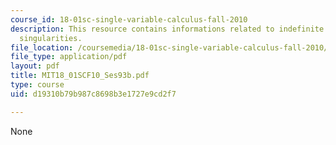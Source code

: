 ```yaml
---
course_id: 18-01sc-single-variable-calculus-fall-2010
description: This resource contains informations related to indefinite integrals and
  singularities.
file_location: /coursemedia/18-01sc-single-variable-calculus-fall-2010/d19310b79b987c8698b3e1727e9cd2f7_MIT18_01SCF10_Ses93b.pdf
file_type: application/pdf
layout: pdf
title: MIT18_01SCF10_Ses93b.pdf
type: course
uid: d19310b79b987c8698b3e1727e9cd2f7

---
```

None